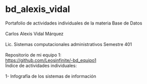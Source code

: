 # bd_alexis_vidal
Portafolio de actividades individuales de la materia Base de Datos <br />
<br />
Carlos Alexis Vidal Márquez <br />
<br />
Lic. Sistemas computacionales administrativos Semestre 401 <br />
<br />
Repositorio de mi equipo 1: <br />
https://github.com/Leosinfinite/-bd_equipo1
<br />
Índice de actividades individuales: <br />
<br />
  1- Infografía de los sistemas de información <br />  

